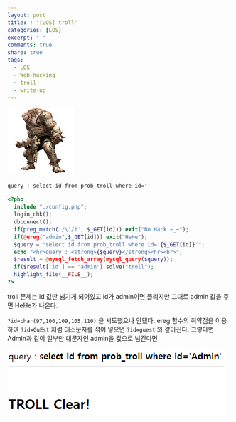 ```yaml
---
layout: post
title: ! "[LOS] troll"
categories: [LOS]
excerpt: " "
comments: true
share: true
tags:
  - LOS
  - Web-hacking
  - troll
  - write-up
---
```


![](/assets/posts/los/troll.png)

`query : select id from prob_troll where id=''`
```php
<?php  
  include "./config.php"; 
  login_chk(); 
  dbconnect(); 
  if(preg_match('/\'/i', $_GET[id])) exit("No Hack ~_~");
  if(@ereg("admin",$_GET[id])) exit("HeHe");
  $query = "select id from prob_troll where id='{$_GET[id]}'";
  echo "<hr>query : <strong>{$query}</strong><hr><br>";
  $result = @mysql_fetch_array(mysql_query($query));
  if($result['id'] == 'admin') solve("troll");
  highlight_file(__FILE__);
?>
```
troll 문제는 id 값만 넘기게 되어있고 id가 admin이면 풀리지만 그대로 admin 값을 주면 HeHe가 나온다.

`?id=char(97,100,109,105,110)` 을 시도했으나 안됐다.
ereg 함수의 취약점을 이용하여 `?id=GuEst` 처럼 대소문자를 섞어 넣으면 `?id=guest` 와 같아진다.
그렇다면 Admin과 같이 일부만 대문자인 admin을 값으로 넘긴다면

![](/assets/posts/los/troll_clear.png)
